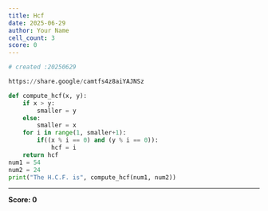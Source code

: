 ```yaml
---
title: Hcf
date: 2025-06-29
author: Your Name
cell_count: 3
score: 0
---
```


```python
# created :20250629
```


```python
https://share.google/camtfs4z8aiYAJNSz
```


```python
def compute_hcf(x, y):
    if x > y:
        smaller = y
    else:
        smaller = x
    for i in range(1, smaller+1):
        if((x % i == 0) and (y % i == 0)):
            hcf = i 
    return hcf
num1 = 54 
num2 = 24
print("The H.C.F. is", compute_hcf(num1, num2))
```


---
**Score: 0**